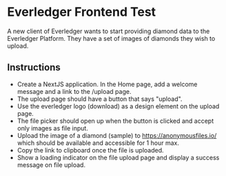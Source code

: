 # Everledger Frontend Test

A new client of Everledger wants to start providing diamond data to the Everledger Platform. They have a set of images of diamonds they wish to upload.

## Instructions

- Create a NextJS application. In the Home page, add a welcome message and a link to the /upload page.
- The upload page should have a button that says "upload".
- Use the everledger logo (download) as a design element on the upload page.
- The file picker should open up when the button is clicked and accept only images as file input.
- Upload the image of a diamond (sample) to https://anonymousfiles.io/ which should be available and accessible for 1 hour max.
- Copy the link to clipboard once the file is uploaded.
- Show a loading indicator on the file upload page and display a success message on file upload.
